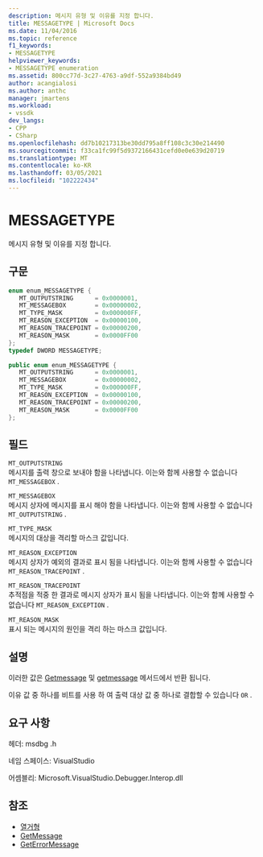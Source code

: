```yaml
---
description: 메시지 유형 및 이유를 지정 합니다.
title: MESSAGETYPE | Microsoft Docs
ms.date: 11/04/2016
ms.topic: reference
f1_keywords:
- MESSAGETYPE
helpviewer_keywords:
- MESSAGETYPE enumeration
ms.assetid: 800cc77d-3c27-4763-a9df-552a9384bd49
author: acangialosi
ms.author: anthc
manager: jmartens
ms.workload:
- vssdk
dev_langs:
- CPP
- CSharp
ms.openlocfilehash: dd7b10217313be30dd795a8ff108c3c30e214490
ms.sourcegitcommit: f33ca1fc99f5d9372166431cefd0e0e639d20719
ms.translationtype: MT
ms.contentlocale: ko-KR
ms.lasthandoff: 03/05/2021
ms.locfileid: "102222434"
---
```

# <a name="messagetype"></a>MESSAGETYPE
메시지 유형 및 이유를 지정 합니다.

## <a name="syntax"></a>구문

```cpp
enum enum_MESSAGETYPE { 
   MT_OUTPUTSTRING      = 0x0000001,
   MT_MESSAGEBOX        = 0x00000002,
   MT_TYPE_MASK         = 0x000000FF,
   MT_REASON_EXCEPTION  = 0x00000100,
   MT_REASON_TRACEPOINT = 0x00000200,
   MT_REASON_MASK       = 0x0000FF00
};
typedef DWORD MESSAGETYPE;
```

```csharp
public enum enum_MESSAGETYPE { 
   MT_OUTPUTSTRING      = 0x0000001,
   MT_MESSAGEBOX        = 0x00000002,
   MT_TYPE_MASK         = 0x000000FF,
   MT_REASON_EXCEPTION  = 0x00000100,
   MT_REASON_TRACEPOINT = 0x00000200,
   MT_REASON_MASK       = 0x0000FF00
};
```

## <a name="fields"></a>필드
 `MT_OUTPUTSTRING`\
 메시지를 출력 창으로 보내야 함을 나타냅니다. 이는와 함께 사용할 수 없습니다 `MT_MESSAGEBOX` .

 `MT_MESSAGEBOX`\
 메시지 상자에 메시지를 표시 해야 함을 나타냅니다. 이는와 함께 사용할 수 없습니다 `MT_OUTPUTSTRING` .

 `MT_TYPE_MASK`\
 메시지의 대상을 격리할 마스크 값입니다.

 `MT_REASON_EXCEPTION`\
 메시지 상자가 예외의 결과로 표시 됨을 나타냅니다. 이는와 함께 사용할 수 없습니다 `MT_REASON_TRACEPOINT` .

 `MT_REASON_TRACEPOINT`\
 추적점을 적중 한 결과로 메시지 상자가 표시 됨을 나타냅니다. 이는와 함께 사용할 수 없습니다 `MT_REASON_EXCEPTION` .

 `MT_REASON_MASK`\
 표시 되는 메시지의 원인을 격리 하는 마스크 값입니다.

## <a name="remarks"></a>설명
 이러한 값은 [Getmessage](../../../extensibility/debugger/reference/idebugmessageevent2-getmessage.md) 및 [getmessage](../../../extensibility/debugger/reference/idebugerrorevent2-geterrormessage.md) 메서드에서 반환 됩니다.

 이유 값 중 하나를 비트를 사용 하 여 출력 대상 값 중 하나로 결합할 수 있습니다 `OR` .

## <a name="requirements"></a>요구 사항
 헤더: msdbg .h

 네임 스페이스: VisualStudio

 어셈블리: Microsoft.VisualStudio.Debugger.Interop.dll

## <a name="see-also"></a>참조
- [열거형](../../../extensibility/debugger/reference/enumerations-visual-studio-debugging.md)
- [GetMessage](../../../extensibility/debugger/reference/idebugmessageevent2-getmessage.md)
- [GetErrorMessage](../../../extensibility/debugger/reference/idebugerrorevent2-geterrormessage.md)
